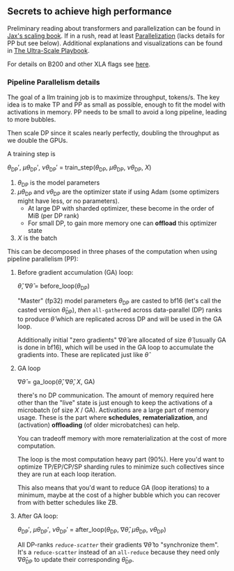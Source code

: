 ## Secrets to achieve high performance

Preliminary reading about transformers and parallelization can be found in [Jax's scaling book](https://jax-ml.github.io/scaling-book/).
If in a rush, read at least [Parallelization](https://jax-ml.github.io/scaling-book/training/) (lacks details for PP but see below).
Additional explanations and visualizations can be found in [The Ultra-Scale Playbook](https://huggingface.co/spaces/nanotron/ultrascale-playbook).

For details on B200 and other XLA flags see [here](https://github.com/NVIDIA/JAX-Toolbox/blob/main/rosetta/docs/GPU_performance.md#tips-for-good-llm-training-performance-on-blackwell-b200).

### Pipeline Parallelism details
The goal of a llm training job is to maximize throughput, tokens/s.
The key idea is to make TP and PP as small as possible, enough to
fit the model with activations in memory.
PP needs to be small to avoid a long pipeline, leading to more bubbles.

Then scale DP since it scales nearly perfectly, doubling the throughput as we double the GPUs.

A training step is

   $\theta_\text{DP}'$, $\mu\theta_\text{DP}'$, $\nu\theta_\text{DP}'$ = train_step($\theta_\text{DP}$, $\mu\theta_\text{DP}$, $\nu\theta_\text{DP}$, $X$)
   1. $\theta_\text{DP}$ is the model parameters
   2. $\mu\theta_\text{DP}$ and $\nu\theta_\text{DP}$ are the optimizer state if using Adam
      (some optimizers might have less, or no parameters).
      - At large DP with sharded optimizer, these become in the order of MiB (per DP rank)
      - For small DP, to gain more memory one can **offload** this optimizer state
   3. $X$ is the batch

This can be decomposed in three phases of the computation when using pipeline parallelism (PP):

1. Before gradient accumulation (GA) loop:
   
   $\hat\theta$, $\nabla\hat\theta$ = before_loop($\theta_\text{DP}$)

   "Master" (fp32) model parameters $\theta_\text{DP}$ are casted to bf16
   (let's call the casted version $\hat\theta_\text{DP}$),
   _then_ `all-gather`ed across data-parallel (DP) ranks
   to produce $\hat\theta$ which are replicated across DP and will be used in the
   GA loop.

   Additionally initial "zero gradients" $\nabla\hat\theta$ are allocated of size $\hat\theta$
   (usually GA is done in bf16), which will be used in the GA loop to accumulate
   the gradients into. These are replicated just like $\hat\theta$

2. GA loop

   $\nabla\hat\theta$ = ga_loop($\hat\theta$, $\nabla\hat\theta$, $X$, GA)

   there's no DP communication.
   The amount of memory required here other than the "live" state
   is just enough to keep the activations of a microbatch (of size $X$ / GA).
   Activations are a large part of memory usage.
   These is the part where **schedules**, **rematerialization**, and (activation) **offloading**
   (of older microbatches) can help.

   You can tradeoff memory with more rematerialization at the cost of more computation.

   The loop is the most computation heavy part (90%).
   Here you'd want to optimize TP/EP/CP/SP sharding rules to minimize such collectives
   since they are run at each loop iteration.

   This also means that you'd want to reduce GA (loop iterations) to a minimum, maybe
   at the cost of a higher bubble which you can recover from with better schedules like ZB.

3. After GA loop:

   $\theta_\text{DP}'$, $\mu\theta_\text{DP}'$, $\nu\theta_\text{DP}'$ = 
after_loop($\theta_\text{DP}$, $\nabla\hat\theta$, $\mu\theta_\text{DP}$, $\nu\theta_\text{DP}$)

   All DP-ranks _`reduce-scatter`_ their gradients $\nabla\hat\theta$ to "synchronize them".
   It's a `reduce-scatter` instead of an `all-reduce` because they need only $\nabla\hat\theta_\text{DP}$
   to update their corresponding $\hat\theta_\text{DP}$.


